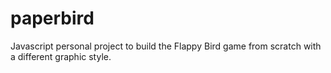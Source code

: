 # paperbird
Javascript personal project to build the Flappy Bird game from scratch with a different graphic style.
